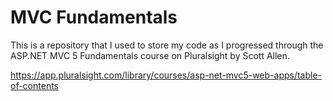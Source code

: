 # MVC Fundamentals
This is a repository that I used to store my code as I progressed through the ASP.NET MVC 5 Fundamentals course on Pluralsight by Scott Allen.

https://app.pluralsight.com/library/courses/asp-net-mvc5-web-apps/table-of-contents
